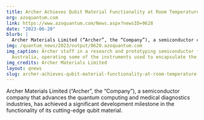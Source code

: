 ```yaml
---
title: Archer Achieves Qubit Material Functionality at Room Temperature in Air
org: azoquantum.com
link: https://www.azoquantum.com/News.aspx?newsID=9628
date: "2023-06-20"
blurb: |
  Archer Materials Limited (“Archer”, the “Company”), a semiconductor company that advances the quantum computing and medical diagnostics industries, has achieved a significant development milestone in the functionality of its cutting-edge qubit material.​​​​​​​
img: /quantum_news/2023/output/0620.azoquantum.com
img_caption: Archer staff in a research and prototyping semiconductor foundry in Sydney,
  Australia, operating some of the instruments used to encapsulate the qubit material.
img_credits: Archer Materials Limited
layout: qnews
slug: archer-achieves-qubit-material-functionality-at-room-temperature-in-air
---
```


Archer Materials Limited (“Archer”, the “Company”), a semiconductor company that advances the quantum computing and medical diagnostics industries, has achieved a significant development milestone in the functionality of its cutting-edge qubit material.​​​​​​​
